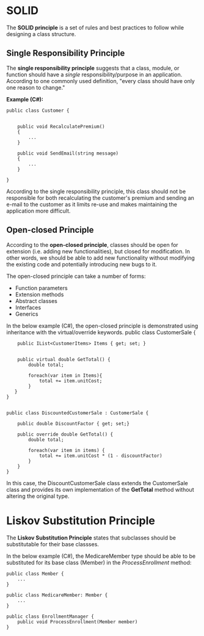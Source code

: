 # SOLID

The **SOLID principle** is a set of rules and best practices to follow while designing a class structure.

## **S**ingle Responsibility Principle

The **single responsibility principle** suggests that a class, module, or function should have a _single_ responsibility/purpose in an application. According to one commonly used definition, "every class should have only one reason to change."

**Example (C#):**

    public class Customer {


        public void RecalculatePremium()
        {
            ...
        }

        public void SendEmail(string message)
        {
            ...
        }

    }

According to the single responsibility principle, this class should not be responsible for both recalculating the customer's premium and sending an e-mail to the customer as it limits re-use and makes maintaining the application more difficult.

## **O**pen-closed Principle

According to the **open-closed principle**, classes should be open for extension (i.e. adding new functionalities), but closed for modification. In other words, we should be able to add new functionality without modifying the existing code and potentially introducing new bugs to it.

The open-closed principle can take a number of forms:

- Function parameters
- Extension methods
- Abstract classes
- Interfaces
- Generics

In the below example (C#), the open-closed principle is demonstrated using inheritance with the virtual/override keywords.
public class CustomerSale {

        public IList<CustomerItems> Items { get; set; }


        public virtual double GetTotal() {
            double total;

            foreach(var item in Items){
                total += item.unitCost;
            }
       }
    }


    public class DiscountedCustomerSale : CustomerSale {

        public double DiscountFactor { get; set;}

        public override double GetTotal() {
            double total;

            foreach(var item in items) {
                total += item.unitCost * (1 - discountFactor)
            }
        }
    }

In this case, the DiscountCustomerSale class extends the CustomerSale class and provides its own implementation of the **GetTotal** method without altering the original type.

# **L**iskov Substitution Principle

The **Liskov Substitution Principle** states that subclasses should be substitutable for their base classses.

In the below example (C#), the MedicareMember type should be able to be substituted for its base class (Member) in the _ProcessEnrollment_ method:

    public class Member {
        ...
    }

    public class MedicareMember: Member {
        ...
    }

    public class EnrollmentManager {
        public void ProcessEnrollment(Member member)
    }
